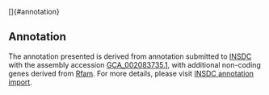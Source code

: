[]{#annotation}

Annotation
----------

The annotation presented is derived from annotation submitted to
[INSDC](http://www.insdc.org) with the assembly accession
[GCA\_002083735.1](http://www.ebi.ac.uk/ena/data/view/GCA_002083735.1),
with additional non-coding genes derived from
[Rfam](http://rfam.xfam.org/). For more details, please visit [INSDC
annotation
import](http://ensemblgenomes.org/info/data/insdc_annotation).
